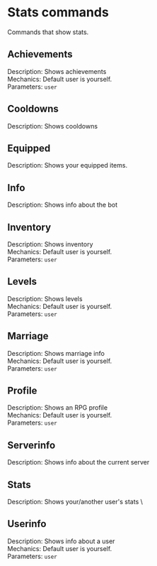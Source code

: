 # Stats commands
Commands that show stats.

## Achievements
Description: Shows achievements \
Mechanics: Default user is yourself. \
Parameters: `user`

## Cooldowns
Description: Shows cooldowns

## Equipped
Description: Shows your equipped items.

## Info
Description: Shows info about the bot

## Inventory
Description: Shows inventory \
Mechanics: Default user is yourself. \
Parameters: `user`

## Levels
Description: Shows levels \
Mechanics: Default user is yourself. \
Parameters: `user`

## Marriage
Description: Shows marriage info \
Mechanics: Default user is yourself. \
Parameters: `user`

## Profile
Description: Shows an RPG profile \
Mechanics: Default user is yourself. \
Parameters: `user`

## Serverinfo
Description: Shows info about the current server

## Stats
Description: Shows your/another user's stats \

## Userinfo
Description: Shows info about a user \
Mechanics: Default user is yourself. \
Parameters: `user`
